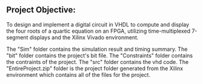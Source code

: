 ## Project Objective:
To design and implement a digital circuit in VHDL to compute and display
the four roots of a quartic equation on an FPGA, utilizing time-multiplexed
7-segment displays and the Xilinx Vivado environment.

The "Sim" folder contains the simulation result and timing summary. 
The "bit" folder contains the project's bit file. 
The "Constraints" folder contains the contraints of the project. 
The "src" folder contains the vhd code. 
The "EntireProject.zip" folder is the project folder generated from the Xilinx environment which contains all of the files for the project.
